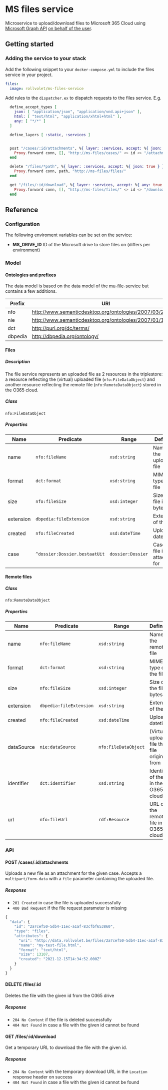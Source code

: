 # MS files service

Microservice to upload/download files to Microsoft 365 Cloud using [Microsoft Graph API](https://docs.microsoft.com/en-us/graph/api/overview?view=graph-rest-1.0) [on behalf of the user](https://docs.microsoft.com/en-us/graph/auth-v2-user).

## Getting started
### Adding the service to your stack
Add the following snippet to your `docker-compose.yml` to include the files service in your project.

```yml
files:
  image: rollvolet/ms-files-service
```

Add rules to the `dispatcher.ex` to dispatch requests to the files service. E.g.

```elixir
  define_accept_types [
    json: [ "application/json", "application/vnd.api+json" ],
    html: [ "text/html", "application/xhtml+html" ],
    any: [ "*/*" ]
  ]

  define_layers [ :static, :services ]


  post "/cases/:id/attachments", %{ layer: :services, accept: %{ json: true } } do
    Proxy.forward conn, [], "http://ms-files/cases/" <> id <> "/attachments"
  end

  delete "/files/*path", %{ layer: :services, accept: %{ json: true } } do
    Proxy.forward conn, path, "http://ms-files/files/"
  end

  get "/files/:id/download", %{ layer: :services, accept: %{ any: true } } do
    Proxy.forward conn, [], "http://ms-files/files/" <> id <> "/download"
  end
```

## Reference
### Configuration
The following enviroment variables can be set on the service:
- **MS_DRIVE_ID** ID of the Microsoft drive to store files on (differs per environment)

### Model
#### Ontologies and prefixes
The data model is based on the data model of the [mu-file-service](https://github.com/mu-semtech/file-service) but contains a few additions.

| Prefix  | URI                                                       |
|---------|-----------------------------------------------------------|
| nfo     | http://www.semanticdesktop.org/ontologies/2007/03/22/nfo# |
| nie     | http://www.semanticdesktop.org/ontologies/2007/01/19/nie# |
| dct     | http://purl.org/dc/terms/                                 |
| dbpedia | http://dbpedia.org/ontology/                              |

#### Files
##### Description
The file service represents an uploaded file as 2 resources in the triplestore: a resource reflecting the (virtual) uploaded file (`nfo:FileDataObject`) and another resource reflecting the remote file (`nfo:RemoteDataObject`) stored in the O365 cloud.

##### Class
`nfo:FileDataObject`

##### Properties
| Name      | Predicate                     | Range             | Definition                          |
|-----------|-------------------------------|-------------------|-------------------------------------|
| name      | `nfo:fileName`                | `xsd:string`      | Name of the uploaded file           |
| format    | `dct:format`                  | `xsd:string`      | MIME-type of the file               |
| size      | `nfo:fileSize`                | `xsd:integer`     | Size of the file in bytes           |
| extension | `dbpedia:fileExtension`       | `xsd:string`      | Extension of the file               |
| created   | `nfo:fileCreated`             | `xsd:dateTime`    | Upload datetime                     |
| case      | `^dossier:Dossier.bestaatUit` | `dossier:Dossier` | Case this file is an attachment for |

#### Remote files
##### Class
`nfo:RemoteDataObject`

##### Properties
| Name       | Predicate               | Range                | Definition                                        |
|------------|-------------------------|----------------------|---------------------------------------------------|
| name       | `nfo:fileName`          | `xsd:string`         | Name of the remote file                           |
| format     | `dct:format`            | `xsd:string`         | MIME-type of the file                             |
| size       | `nfo:fileSize`          | `xsd:integer`        | Size of the file in bytes                         |
| extension  | `dbpedia:fileExtension` | `xsd:string`         | Extension of the file                             |
| created    | `nfo:fileCreated`       | `xsd:dateTime`       | Upload datetime                                   |
| dataSource | `nie:dataSource`        | `nfo:FileDataObject` | (Virtual) uploaded file this file originates from |
| identifier | `dct:identifier`        | `xsd:string`         | Identifier of the file in the O365 cloud          |
| url        | `nfo:fileUrl`           | `rdf:Resource`       | URL of the remote file in the  O365 cloud         |

### API
#### POST /cases/:id/attachments
Uploads a new file as an attachment for the given case. Accepts a `multipart/form-data` with a `file` parameter containing the uploaded file.
##### Response
- `201 Created` in case the file is uploaded successfully
- `400 Bad Request` if the file request parameter is missing

```javascript
{
  "data": {
    "id": "2a7cef50-5db4-11ec-a1af-83cfbf653860",
    "type": "files",
    "attributes": {
      "uri": "http://data.rollvolet.be/files/2a7cef50-5db4-11ec-a1af-83cfbf653860",
      "name": "my-test-file.html",
      "format": "text/html",
      "size": 13107,
      "created": "2021-12-15T14:34:52.000Z"
    }
  }
}
```

#### DELETE /files/:id
Deletes the file with the given id from the O365 drive
##### Response
- `204 No Content` if the file is deleted successfully
- `404 Not Found` in case a file with the given id cannot be found

#### GET /files/:id/download
Get a temporary URL to download the file with the given id.
##### Response
- `204 No Content` with the temporary download URL in the `Location` response header on success
- `404 Not Found` in case a file with the given id cannot be found
